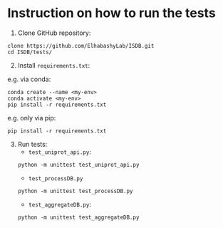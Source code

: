 # Instruction on how to run the tests
1) Clone GitHub repository:
```
clone https://github.com/ElhabashyLab/ISDB.git
cd ISDB/tests/
```
2) Install ``requirements.txt``:

e.g. via conda:
```
conda create --name <my-env>
conda activate <my-env>
pip install -r requirements.txt
```
e.g. only via pip:
```
pip install -r requirements.txt
```
3) Run tests:
    - ``test_uniprot_api.py``: 
    ```
    python -m unittest test_uniprot_api.py
    ```
    - ``test_processDB.py``
    ```
    python -m unittest test_processDB.py
    ```
    - ``test_aggregateDB.py``:
    ```
    python -m unittest test_aggregateDB.py
    ```